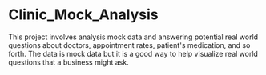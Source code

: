# Clinic_Mock_Analysis
This project involves analysis mock data and answering potential real world questions about doctors, appointment rates, patient's medication, and so forth. The data is mock data but it is a good way to help visualize real world questions that a business might ask.
